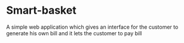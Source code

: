 # Smart-basket
A simple web application which gives an interface for the customer to generate his own bill and it lets the customer to pay bill
